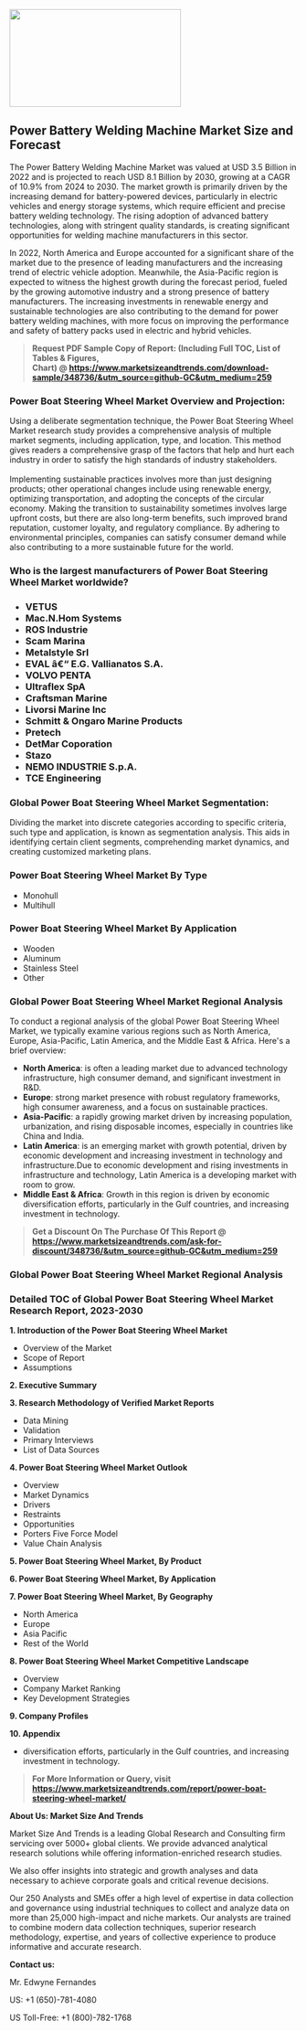<p><img class="alignnone size-medium wp-image-20088" src="https://ffe5etoiles.com/wp-content/uploads/2024/12/MST1-300x171.png" alt="" width="300" height="171" /></p><h2>Power Battery Welding Machine Market Size and Forecast</h2><p>The Power Battery Welding Machine Market was valued at USD 3.5 Billion in 2022 and is projected to reach USD 8.1 Billion by 2030, growing at a CAGR of 10.9% from 2024 to 2030. The market growth is primarily driven by the increasing demand for battery-powered devices, particularly in electric vehicles and energy storage systems, which require efficient and precise battery welding technology. The rising adoption of advanced battery technologies, along with stringent quality standards, is creating significant opportunities for welding machine manufacturers in this sector.</p><p>In 2022, North America and Europe accounted for a significant share of the market due to the presence of leading manufacturers and the increasing trend of electric vehicle adoption. Meanwhile, the Asia-Pacific region is expected to witness the highest growth during the forecast period, fueled by the growing automotive industry and a strong presence of battery manufacturers. The increasing investments in renewable energy and sustainable technologies are also contributing to the demand for power battery welding machines, with more focus on improving the performance and safety of battery packs used in electric and hybrid vehicles.</p></p><blockquote id="" class=""><strong>Request PDF Sample Copy of Report: (Including Full TOC, List of Tables &amp; Figures, Chart)&nbsp;@&nbsp;<strong><a href="https://www.marketsizeandtrends.com/download-sample/348736/&utm_source=github-GC&utm_medium=259" target="_blank">https://www.marketsizeandtrends.com/download-sample/348736/&utm_source=github-GC&utm_medium=259</a></strong></strong></blockquote><h3 id="" class="">Power Boat Steering Wheel Market&nbsp;Overview and Projection:</h3><p id="" class="">Using a deliberate segmentation technique, the Power Boat Steering Wheel Market research study provides a comprehensive analysis of multiple market segments, including application, type, and location. This method gives readers a comprehensive grasp of the factors that help and hurt each industry in order to satisfy the high standards of industry stakeholders. <br /> <br />Implementing sustainable practices involves more than just designing products; other operational changes include using renewable energy, optimizing transportation, and adopting the concepts of the circular economy. Making the transition to sustainability sometimes involves large upfront costs, but there are also long-term benefits, such improved brand reputation, customer loyalty, and regulatory compliance. By adhering to environmental principles, companies can satisfy consumer demand while also contributing to a more sustainable future for the world.</p><h3 id="" class="">Who is the largest manufacturers of&nbsp;Power Boat Steering Wheel Market worldwide?</h3><h3 class=""><p><ul><li>VETUS </li><li> Mac.N.Hom Systems </li><li> ROS Industrie </li><li> Scam Marina </li><li> Metalstyle Srl </li><li> EVAL â€“ E.G. Vallianatos S.A. </li><li> VOLVO PENTA </li><li> Ultraflex SpA </li><li> Craftsman Marine </li><li> Livorsi Marine Inc </li><li> Schmitt & Ongaro Marine Products </li><li> Pretech </li><li> DetMar Coporation </li><li> Stazo </li><li> NEMO INDUSTRIE S.p.A. </li><li> TCE Engineering</li></ul></p></h3><h3 id="" class="">Global&nbsp;Power Boat Steering Wheel Market Segmentation:</h3><p id="" class="">Dividing the market into discrete categories according to specific criteria, such type and application, is known as segmentation analysis. This aids in identifying certain client segments, comprehending market dynamics, and creating customized marketing plans.</p><h3 id="" class="">Power Boat Steering Wheel Market&nbsp;By Type</h3><p><p><ul><li>Monohull</li><li> Multihull</p></li></ul></p></p><h3 id="" class="">Power Boat Steering Wheel Market&nbsp;By Application</h3><p class=""><p><ul><li>Wooden</li><li> Aluminum</li><li> Stainless Steel</li><li> Other</li></ul></p></p><h3 id="" class="">Global Power Boat Steering Wheel Market Regional Analysis</h3><p id="" class="">To conduct a regional analysis of the global Power Boat Steering Wheel Market, we typically examine various regions such as North America, Europe, Asia-Pacific, Latin America, and the Middle East &amp; Africa. Here's a brief overview:</p><ul><li><strong>North America</strong>: is often a leading market due to advanced technology infrastructure, high consumer demand, and significant investment in R&amp;D.</li><li><strong>Europe</strong>: strong market presence with robust regulatory frameworks, high consumer awareness, and a focus on sustainable practices.</li><li><strong>Asia-Pacific</strong>: a rapidly growing market driven by increasing population, urbanization, and rising disposable incomes, especially in countries like China and India.</li><li><strong>Latin America</strong>: is an emerging market with growth potential, driven by economic development and increasing investment in technology and infrastructure.Due to economic development and rising investments in infrastructure and technology, Latin America is a developing market with room to grow.</li><li><strong>Middle East &amp; Africa</strong>: Growth in this region is driven by economic diversification efforts, particularly in the Gulf countries, and increasing investment in technology.</li></ul><blockquote id="" class=""><strong>Get a Discount On The Purchase Of This Report @ <strong><a href="https://www.marketsizeandtrends.com/ask-for-discount/348736/&utm_source=github-GC&utm_medium=259" target="_blank">https://www.marketsizeandtrends.com/ask-for-discount/348736/&utm_source=github-GC&utm_medium=259</a></strong></strong></blockquote><h3 id="" class="">Global Power Boat Steering Wheel Market Regional Analysis</h3><h3 id="" class="">Detailed TOC of Global Power Boat Steering Wheel Market Research Report, 2023-2030</h3><p id="" class=""><strong>1. Introduction of the Power Boat Steering Wheel Market</strong></p><ul><li>Overview of the Market</li><li>Scope of Report</li><li>Assumptions</li></ul><p id="" class=""><strong>2. Executive Summary</strong></p><p id="" class=""><strong>3. Research Methodology of Verified Market Reports</strong></p><ul><li>Data Mining</li><li>Validation</li><li>Primary Interviews</li><li>List of Data Sources</li></ul><p id="" class=""><strong>4. Power Boat Steering Wheel Market Outlook</strong></p><ul><li>Overview</li><li>Market Dynamics</li><li>Drivers</li><li>Restraints</li><li>Opportunities</li><li>Porters Five Force Model</li><li>Value Chain Analysis</li></ul><p id="" class=""><strong>5. Power Boat Steering Wheel Market, By Product</strong></p><p id="" class=""><strong>6. Power Boat Steering Wheel Market, By Application</strong></p><p id="" class=""><strong>7. Power Boat Steering Wheel Market, By Geography</strong></p><ul><li>North America</li><li>Europe</li><li>Asia Pacific</li><li>Rest of the World</li></ul><p id="" class=""><strong>8. Power Boat Steering Wheel Market Competitive Landscape</strong></p><ul><li>Overview</li><li>Company Market Ranking</li><li>Key Development Strategies</li></ul><p id="" class=""><strong>9. Company Profiles</strong></p><p id="" class=""><strong>10. Appendix</strong></p><ul><li>diversification efforts, particularly in the Gulf countries, and increasing investment in technology.</li></ul><blockquote id="" class=""><strong>For More Information or Query, visit <strong><strong><a href="https://www.marketsizeandtrends.com/report/power-boat-steering-wheel-market/" target="_blank">https://www.marketsizeandtrends.com/report/power-boat-steering-wheel-market/</a></strong></strong></strong></blockquote><p id="" class=""><strong>About Us: Market Size And Trends</strong></p><p id="" class="">Market Size And Trends is a leading Global Research and Consulting firm servicing over 5000+ global clients. We provide advanced analytical research solutions while offering information-enriched research studies.</p><p id="" class="">We also offer insights into strategic and growth analyses and data necessary to achieve corporate goals and critical revenue decisions.</p><p id="" class="">Our 250 Analysts and SMEs offer a high level of expertise in data collection and governance using industrial techniques to collect and analyze data on more than 25,000 high-impact and niche markets. Our analysts are trained to combine modern data collection techniques, superior research methodology, expertise, and years of collective experience to produce informative and accurate research.</p><p id="" class=""><strong>Contact us:</strong></p><p id="" class="">Mr. Edwyne Fernandes</p><p id="" class="">US: +1 (650)-781-4080</p><p id="" class="">US Toll-Free: +1 (800)-782-1768</p>
